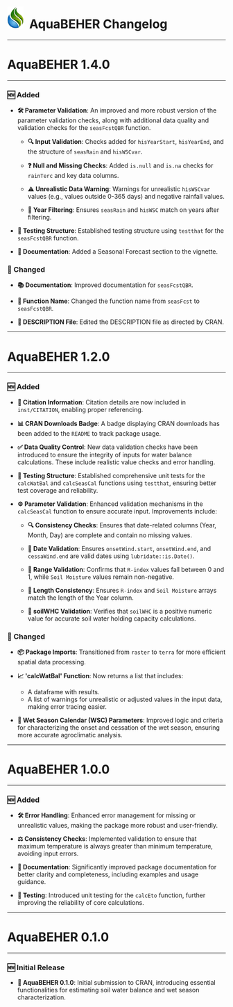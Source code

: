 <p id="start" align="center">
</p>

# <img height="50rem" src="man/figures/AquaBEHER_smalLogo.png" >  AquaBEHER Changelog

------------------------------------------------------------------------

# AquaBEHER 1.4.0

------------------------------------------------------------------------

### 🆕 Added

- **🛠 Parameter Validation**: An improved and more robust version of the
  parameter validation checks, along with additional data quality and
  validation checks for the `seasFcstQBR` function.

  - **🔍 Input Validation**: Checks added for `hisYearStart`,
    `hisYearEnd`, and the structure of `seasRain` and `hisWSCvar`.

  - **❓ Null and Missing Checks**: Added `is.null` and `is.na` checks
    for `rainTerc` and key data columns.

  - **⚠ Unrealistic Data Warning**: Warnings for unrealistic `hisWSCvar`
    values (e.g., values outside 0-365 days) and negative rainfall
    values.

  - **📅 Year Filtering**: Ensures `seasRain` and `hisWSC` match on
    years after filtering.

- **🧪 Testing Structure**: Established testing structure using
  `testthat` for the `seasFcstQBR` function.

- **📖 Documentation**: Added a Seasonal Forecast section to the
  vignette.

### 🔄 Changed

- **📚 Documentation**: Improved documentation for `seasFcstQBR`.

- **🔄 Function Name**: Changed the function name from `seasFcst` to
  `seasFcstQBR`.

- **📝 DESCRIPTION File**: Edited the DESCRIPTION file as directed by
  CRAN.

------------------------------------------------------------------------

# AquaBEHER 1.2.0

------------------------------------------------------------------------

### 🆕 Added

- **📖 Citation Information**: Citation details are now included in
  `inst/CITATION`, enabling proper referencing.

- **📊 CRAN Downloads Badge**: A badge displaying CRAN downloads has
  been added to the `README` to track package usage.

- **✅ Data Quality Control**: New data validation checks have been
  introduced to ensure the integrity of inputs for water balance
  calculations. These include realistic value checks and error handling.

- **🧪 Testing Structure**: Established comprehensive unit tests for the
  `calcWatBal` and `calcSeasCal` functions using `testthat`, ensuring
  better test coverage and reliability.

- **⚙ Parameter Validation**: Enhanced validation mechanisms in the
  `calcSeasCal` function to ensure accurate input. Improvements include:

  - **🔍 Consistency Checks**: Ensures that date-related columns (Year,
    Month, Day) are complete and contain no missing values.

  - **📅 Date Validation**: Ensures `onsetWind.start`, `onsetWind.end`,
    and `cessaWind.end` are valid dates using `lubridate::is.Date()`.

  - **📐 Range Validation**: Confirms that `R-index` values fall between
    0 and 1, while `Soil Moisture` values remain non-negative.

  - **📏 Length Consistency**: Ensures `R-index` and `Soil Moisture`
    arrays match the length of the Year column.

  - **🌱 soilWHC Validation**: Verifies that `soilWHC` is a positive
    numeric value for accurate soil water holding capacity calculations.

### 🔄 Changed

- **📦 Package Imports**: Transitioned from `raster` to `terra` for more
  efficient spatial data processing.

- **📈 'calcWatBal' Function**: Now returns a list that includes:

  - A dataframe with results.
  - A list of warnings for unrealistic or adjusted values in the input
    data, making error tracing easier.

- **📅 Wet Season Calendar (WSC) Parameters**: Improved logic and
  criteria for characterizing the onset and cessation of the wet season,
  ensuring more accurate agroclimatic analysis.

------------------------------------------------------------------------

# AquaBEHER 1.0.0

------------------------------------------------------------------------

### 🆕 Added

- **🛠 Error Handling**: Enhanced error management for missing or
  unrealistic values, making the package more robust and user-friendly.

- **⚖ Consistency Checks**: Implemented validation to ensure that
  maximum temperature is always greater than minimum temperature,
  avoiding input errors.

- **📝 Documentation**: Significantly improved package documentation for
  better clarity and completeness, including examples and usage
  guidance.

- **🧪 Testing**: Introduced unit testing for the `calcEto` function,
  further improving the reliability of core calculations.

------------------------------------------------------------------------

# AquaBEHER 0.1.0

------------------------------------------------------------------------

### 🆕 Initial Release

- **🌱 AquaBEHER 0.1.0**: Initial submission to CRAN, introducing
  essential functionalities for estimating soil water balance and wet
  season characterization.
